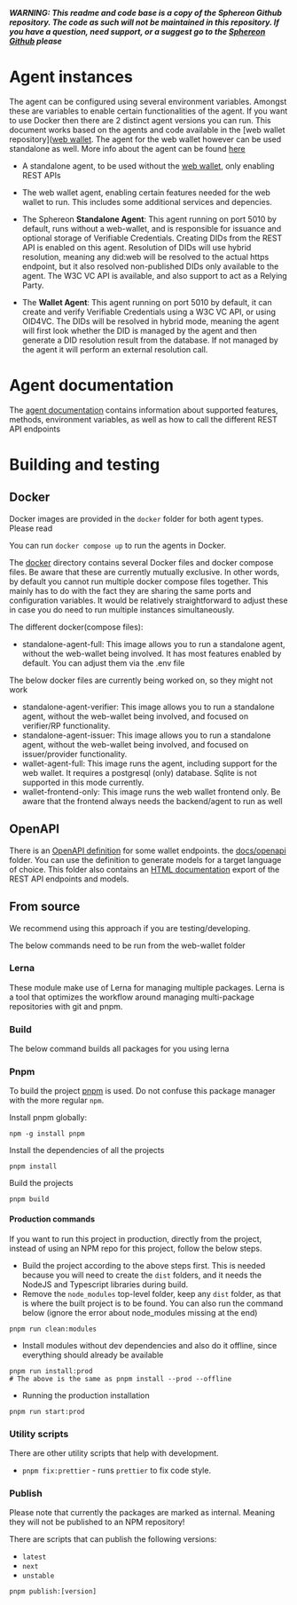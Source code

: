 **_WARNING: This readme and code base is a copy of the Sphereon Github repository. The code as such will not be maintained in this repository. If you have a question, need
support, or a suggest go to the [Sphereon Github](https://github.com/Sphereon-OpenSource) please_**

# Agent instances

The agent can be configured using several environment variables. Amongst these are variables to enable certain
functionalities of the agent. If you want to use Docker then there are 2 distinct agent versions you can run.
This document works based on the agents and code available in the [web wallet repository]([web wallet](https://github.com/Sphereon-Opensource/web-wallet). The agent for the web
wallet however can be used standalone as well. More info about the agent can be found [here](./agent.md)

- A standalone agent, to be used without the [web wallet](https://github.com/Sphereon-Opensource/web-wallet), only enabling REST APIs
- The web wallet agent, enabling certain features needed for the web wallet to run. This includes some additional services and depencies.


- The Sphereon **Standalone Agent**: This agent running on port 5010 by default, runs without a web-wallet, and
is responsible for issuance and optional
storage of Verifiable Credentials. Creating DIDs from the REST API is enabled on this agent. Resolution of DIDs will
use hybrid resolution, meaning any did:web will be resolved to the actual https endpoint, but it also resolved
non-published DIDs only available to the agent. The W3C VC API is available, and also support to act as a Relying Party.
- The **Wallet Agent**: This agent running on port 5010 by default, it can create and verify Verifiable
Credentials using a W3C VC API, or using OID4VC. The DIDs will be resolved in hybrid mode, meaning the agent will
first look
whether the DID is managed by the agent and then generate a DID resolution result from the database. If not managed by
the agent it will perform an external resolution call.

# Agent documentation

The [agent documentation](./agent.md) contains information about supported features, methods,
environment variables, as well as how to call the different REST API endpoints

# Building and testing

## Docker

Docker images are provided in the `docker` folder for both agent types. Please read

You can run `docker compose up` to run the agents in Docker.

The [docker](https://github.com/Sphereon-Opensource/web-wallet/tree/feature/surf/docker) directory contains several Docker files and docker compose files. Be aware that these are currently mutually
exclusive. In other words, by default you cannot run multiple docker compose files together. This mainly has to do with
the fact they are sharing the same ports and configuration variables. It would be relatively straightforward to adjust
these in case you do need to run multiple instances simultaneously.

The different docker(compose files):
- standalone-agent-full: This image allows you to run a standalone agent, without the web-wallet being involved. It has most features enabled by default. You can adjust them via the .env file

The below docker files are currently being worked on, so they might not work
- standalone-agent-verifier: This image allows you to run a standalone agent, without the web-wallet being involved, and focused on verifier/RP functionality.
- standalone-agent-issuer: This image allows you to run a standalone agent, without the web-wallet being involved, and focused on issuer/provider functionality.
- wallet-agent-full: This image runs the agent, including support for the web wallet. It requires a postgresql (only) database. Sqlite is not supported in this mode currently.
- wallet-frontend-only: This image runs the web wallet frontend only. Be aware that the frontend always needs the backend/agent to run as well


## OpenAPI

There is an [OpenAPI definition](https://app.swaggerhub.com/apis/SphereonInt/vc-wallet-api) for some wallet endpoints.
the [docs/openapi](./docs/openapi) folder.
You can use the definition to generate models for a target language of choice.
This folder also contains an [HTML documentation](./docs/openapi/index.html) export of the REST API endpoints and
models.

## From source
We recommend using this approach if you are testing/developing.

The below commands need to be run from the web-wallet folder

### Lerna

These module make use of Lerna for managing multiple packages. Lerna is a tool that optimizes the workflow around
managing multi-package repositories with git and pnpm.

### Build

The below command builds all packages for you using lerna

### Pnpm

To build the project [pnpm](https://www.npmjs.com/package/pnpm) is used. Do not confuse this package manager with the
more regular `npm`.

Install pnpm globally:

```shell
npm -g install pnpm
```

Install the dependencies of all the projects

```shell
pnpm install
```

Build the projects

```shell
pnpm build
```

#### Production commands

If you want to run this project in production, directly from the project, instead of using an NPM repo for this project,
follow the below steps.

- Build the project according to the above steps first. This is needed because you will need to create the `dist`
folders, and it needs the NodeJS and Typescript libraries during build.
- Remove the `node_modules` top-level folder, keep any `dist` folder, as that is where the built project is to be found.
You can also run the command below (ignore the error about node_modules missing at the end)

```shell
pnpm run clean:modules
```

- Install modules without dev dependencies and also do it offline, since everything should already be available

```shell
pnpm run install:prod
# The above is the same as pnpm install --prod --offline
```

- Running the production installation

```shell
pnpm run start:prod
```

### Utility scripts

There are other utility scripts that help with development.

* `pnpm fix:prettier` - runs `prettier` to fix code style.

### Publish

Please note that currently the packages are marked as internal. Meaning they will not be published to an NPM repository!

There are scripts that can publish the following versions:

* `latest`
* `next`
* `unstable`

```shell
pnpm publish:[version]
```

